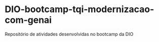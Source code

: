# DIO-bootcamp-tqi-modernizacao-com-genai
Repositório de atividades desenvolvidas no bootcamp da DIO
